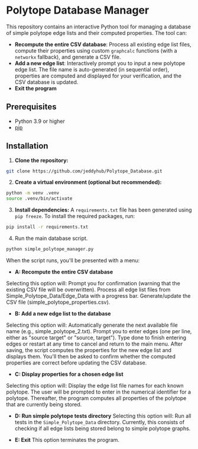 # Polytope Database Manager

This repository contains an interactive Python tool for managing a database of simple polytope edge lists and their computed properties. The tool can:

- **Recompute the entire CSV database**: Process all existing edge list files, compute their properties using custom `graphcalc` functions (with a `networkx` fallback), and generate a CSV file.
- **Add a new edge list**: Interactively prompt you to input a new polytope edge list. The file name is auto-generated (in sequential order), properties are computed and displayed for your verification, and the CSV database is updated.
- **Exit the program**

## Prerequisites

- Python 3.9 or higher
- [pip](https://pip.pypa.io/en/stable/)

## Installation

1. **Clone the repository:**
```bash
git clone https://github.com/jeddyhub/Polytope_Database.git
```

2. **Create a virtual environment (optional but recommended):**
```bash
python -m venv .venv
source .venv/bin/activate
```

3. **Install dependencies:**
A `requirements.txt` file has been generated using `pip freeze`. To install the required packages, run:
```bash
pip install -r requirements.txt
```

4. Run the main database script.
```bash
python simple_polytope_manager.py
```

When the script runs, you'll be presented with a menu:
- **A: Recompute the entire CSV database**

Selecting this option will:
Prompt you for confirmation (warning that the existing CSV file will be overwritten).
Process all edge list files from Simple_Polytope_Data/Edge_Data with a progress bar.
Generate/update the CSV file (simple_polytope_properties.csv).

- **B: Add a new edge list to the database**

Selecting this option will:
Automatically generate the next available file name (e.g., simple_polytope_2.txt).
Prompt you to enter edges (one per line, either as "source target" or "source, target").
Type done to finish entering edges or restart at any time to cancel and return to the main menu. After saving, the script computes the properties for the new edge list and displays them. You'll then be asked to confirm whether the computed properties are correct before updating the CSV database.

- **C: Display properties for a chosen edge list**

Selecting this option will:
Display the edge list file names for each known polytope. The user will be prompted to enter in the numerical identifier for a polytope. Thereafter, the program computes all properties of the polytope that are currently being stored.

- **D: Run simple polytope tests directory**
Selecting this option will:
Run all tests in the `Simple_Polytope_Data` directory. Currently, this consists of checking if all edge lists being stored belong to simple polytope graphs.

- **E: Exit**
This option terminates the program.